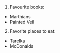 1. Favourite books:
  * Marthians
  * Painted Veil
2. Favorite places to eat:
  * Tarelka
  * McDonalds
